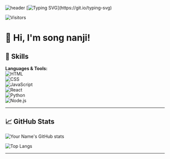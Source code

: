 <!--타이틀 부분-->
![header](https://capsule-render.vercel.app/api?type=Waving)
[![Typing SVG](https://readme-typing-svg.demolab.com?font=Fira+Code&pause=1000&width=435&lines=Welcome+!)](https://git.io/typing-svg)

<!-- 프로필 방문자 수 뱃지 (선택 사항) -->
![Visitors](https://komarev.com/ghpvc/?username=your-username&color=blue)

# 👋 Hi, I'm song nanji!


## 🚀 Skills

**Languages & Tools:**  
![HTML](https://img.shields.io/badge/-HTML5-E34F26?style=flat-square&logo=html5&logoColor=white)  
![CSS](https://img.shields.io/badge/-CSS3-1572B6?style=flat-square&logo=css3)  
![JavaScript](https://img.shields.io/badge/-JavaScript-F7DF1E?style=flat-square&logo=javascript&logoColor=black)  
![React](https://img.shields.io/badge/-React-61DAFB?style=flat-square&logo=react)  
![Python](https://img.shields.io/badge/-Python-3776AB?style=flat-square&logo=python&logoColor=white)  
![Node.js](https://img.shields.io/badge/-Node.js-339933?style=flat-square&logo=node.js&logoColor=white)

---

## 📈 GitHub Stats

![Your Name's GitHub stats](https://github-readme-stats.vercel.app/api?username=your-username&show_icons=true&theme=tokyonight)

![Top Langs](https://github-readme-stats.vercel.app/api/top-langs/?username=your-username&layout=compact&theme=tokyonight)

---
